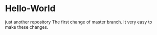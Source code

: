 # Hello-World
just another repository
The first change of master branch.
It very easy to make these changes.
